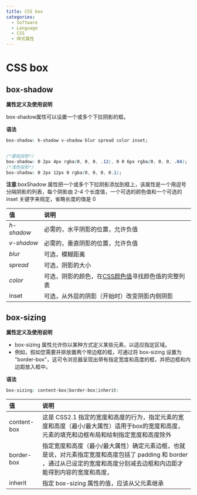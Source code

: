 ```yaml
---
title: CSS box
categories:
  - Software
  - Language
  - CSS
  - 样式属性
---
```

# CSS box

## box-shadow

**属性定义及使用说明**

box-shadow属性可以设置一个或多个下拉阴影的框。

**语法**

```css
box-shadow: h-shadow v-shadow blur spread color inset;


/*基础投影*/
box-shadow: 0 2px 4px rgba(0, 0, 0, .12), 0 0 6px rgba(0, 0, 0, .04);
/*浅色投影*/
box-shadow: 0 2px 12px 0 rgba(0, 0, 0, 0.1);
```

**注意**:boxShadow 属性把一个或多个下拉阴影添加到框上，该属性是一个用逗号分隔阴影的列表，每个阴影由 2-4 个长度值，一个可选的颜色值和一个可选的 inset 关键字来规定，省略长度的值是 0

| 值         | 说明                                                         |
| :--------- | :----------------------------------------------------------- |
| *h-shadow* | 必需的，水平阴影的位置，允许负值                             |
| *v-shadow* | 必需的，垂直阴影的位置，允许负值                             |
| *blur*     | 可选，模糊距离                                               |
| *spread*   | 可选，阴影的大小                                             |
| *color*    | 可选，阴影的颜色，在[CSS颜色值](https://www.runoob.com/cssref/css_colors_legal.aspx)寻找颜色值的完整列表 |
| inset      | 可选，从外层的阴影（开始时）改变阴影内侧阴影                 |

## box-sizing

**属性定义及使用说明**

- box-sizing 属性允许你以某种方式定义某些元素，以适应指定区域。
- 例如，假如您需要并排放置两个带边框的框，可通过将 box-sizing 设置为 "border-box"，这可令浏览器呈现出带有指定宽度和高度的框，并把边框和内边距放入框中。

**语法**

```css
box-sizing: content-box|border-box|inherit:
```

| 值          | 说明                                                         |
| :---------- | :----------------------------------------------------------- |
| content-box | 这是 CSS2.1 指定的宽度和高度的行为，指定元素的宽度和高度（最小/最大属性）适用于box的宽度和高度，元素的填充和边框布局和绘制指定宽度和高度除外 |
| border-box  | 指定宽度和高度（最小/最大属性）确定元素边框，也就是说，对元素指定宽度和高度包括了 padding 和 border ，通过从已设定的宽度和高度分别减去边框和内边距才能得到内容的宽度和高度， |
| inherit     | 指定 box-sizing 属性的值，应该从父元素继承                   |